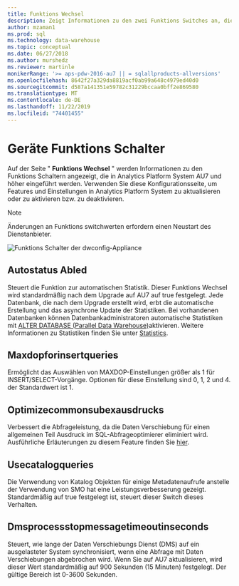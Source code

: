 ```yaml
---
title: Funktions Wechsel
description: Zeigt Informationen zu den zwei Funktions Switches an, die in Analytics Platform System AU7 eingeführt wurden.
author: mzaman1
ms.prod: sql
ms.technology: data-warehouse
ms.topic: conceptual
ms.date: 06/27/2018
ms.author: murshedz
ms.reviewer: martinle
monikerRange: '>= aps-pdw-2016-au7 || = sqlallproducts-allversions'
ms.openlocfilehash: 8642f27a329da8819acf0ab99a648c4979ed40d0
ms.sourcegitcommit: d587a141351e59782c31229bccaa0bff2e869580
ms.translationtype: MT
ms.contentlocale: de-DE
ms.lasthandoff: 11/22/2019
ms.locfileid: "74401455"
---
```

# <a name="appliance-feature-switches"></a>Geräte Funktions Schalter

Auf der Seite " **Funktions Wechsel** " werden Informationen zu den Funktions Schaltern angezeigt, die in Analytics Platform System AU7 und höher eingeführt werden. Verwenden Sie diese Konfigurationsseite, um Features und Einstellungen in Analytics Platform System zu aktualisieren oder zu aktivieren bzw. zu deaktivieren.

> [!NOTE]
> Änderungen an Funktions switchwerten erfordern einen Neustart des Dienstanbieter.

![Funktions Schalter der dwconfig-Appliance](media/feature-switch/SQL_Server_PDW_DWConfig_feature_switch.png "Funktions Schalter der dwconfig-Appliance")

## <a name="autostatsenabled"></a>Autostatus Abled

Steuert die Funktion zur automatischen Statistik. Dieser Funktions Wechsel wird standardmäßig nach dem Upgrade auf AU7 auf true festgelegt. Jede Datenbank, die nach dem Upgrade erstellt wird, erbt die automatische Erstellung und das asynchrone Update der Statistiken. Bei vorhandenen Datenbanken können Datenbankadministratoren automatische Statistiken mit [ALTER DATABASE (Parallel Data Warehouse)](../t-sql/statements/alter-database-transact-sql.md?tabs=sqlpdw)aktivieren. Weitere Informationen zu Statistiken finden Sie unter [Statistics](../relational-databases/statistics/statistics.md).

## <a name="maxdopforinsertqueries"></a>Maxdopforinsertqueries

Ermöglicht das Auswählen von MAXDOP-Einstellungen größer als 1 für INSERT/SELECT-Vorgänge. Optionen für diese Einstellung sind 0, 1, 2 und 4. der Standardwert ist 1.

## <a name="optimizecommonsubexpressions"></a>Optimizecommonsubexausdrucks

Verbessert die Abfrageleistung, da die Daten Verschiebung für einen allgemeinen Teil Ausdruck im SQL-Abfrageoptimierer eliminiert wird. Ausführliche Erläuterungen zu diesem Feature finden Sie [hier](common-sub-expression-elimination.md).

## <a name="usecatalogqueries"></a>Usecatalogqueries

Die Verwendung von Katalog Objekten für einige Metadatenaufrufe anstelle der Verwendung von SMO hat eine Leistungsverbesserung gezeigt. Standardmäßig auf true festgelegt ist, steuert dieser Switch dieses Verhalten.

## <a name="dmsprocessstopmessagetimeoutinseconds"></a>Dmsprocessstopmessagetimeoutinseconds

Steuert, wie lange der Daten Verschiebungs Dienst (DMS) auf ein ausgelasteter System synchronisiert, wenn eine Abfrage mit Daten Verschiebungen abgebrochen wird. Wenn Sie auf AU7 aktualisieren, wird dieser Wert standardmäßig auf 900 Sekunden (15 Minuten) festgelegt. Der gültige Bereich ist 0-3600 Sekunden.
